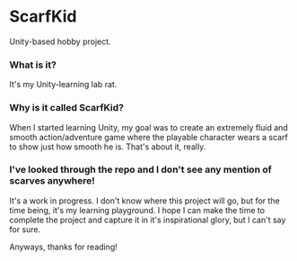 # ScarfKid
Unity-based hobby project.

### What is it?
It's my Unity-learning lab rat.

### Why is it called ScarfKid?
When I started learning Unity, my goal was to create an extremely fluid and smooth action/adventure game where the playable character wears a scarf to show just how smooth he is. That's about it, really.

### I've looked through the repo and I don't see any mention of scarves anywhere!
It's a work in progress. I don't know where this project will go, but for the time being, it's my learning playground. I hope I can make the time to complete the project and capture it in it's inspirational glory, but I can't say for sure.

Anyways, thanks for reading!
